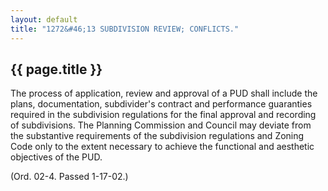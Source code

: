 ```yaml
---
layout: default 
title: "1272&#46;13 SUBDIVISION REVIEW; CONFLICTS."
---
```


{{ page.title }}
----------------

The process of application, review and approval of a PUD shall include
the plans, documentation, subdivider's contract and performance
guaranties required in the subdivision regulations for the final
approval and recording of subdivisions. The Planning Commission and
Council may deviate from the substantive requirements of the subdivision
regulations and Zoning Code only to the extent necessary to achieve the
functional and aesthetic objectives of the PUD.

(Ord. 02-4. Passed 1-17-02.)
